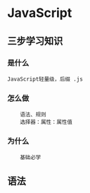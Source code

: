 # JavaScript

## 三步学习知识
### 是什么
	JavaScript轻量级，后缀 .js

### 怎么做
		语法、规则
		选择器：属性：属性值

### 为什么
		基础必学

## 语法